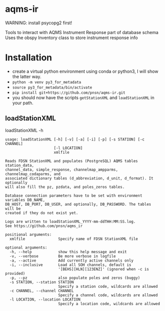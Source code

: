 # aqms-ir
WARNING: install psycopg2 first!

Tools to interact with AQMS Instrument Response part of database schema
Uses the obspy Inventory class to store instrument response info

# Installation
* create a virtual python environment using conda or python3, I will show the latter way.
* `python -m venv py3_for_metadata`
* `source py3_for_metadata/bin/activate`
* `pip install git+https://github.com/pnsn/aqms-ir.git`
* you should now have the scripts `getStationXML` and `loadStationXML` in your path.

## loadStationXML
loadStationXML -h

```
usage: loadStationXML [-h] [-v] [-a] [-i] [-p] [-s STATION] [-c CHANNEL]
                      [-l LOCATION]
                      xmlfile

Reads FDSN StationXML and populates (PostgreSQL) AQMS tables station_data,
channel_data, simple_response, channelmap_ampparms, channelmap_codaparms, and
associated dictionary tables (d_abbreviation, d_unit, d_format). It optionally 
will also fill the pz, pzdata, and poles_zeros tables.

Database connection parameters have to be set with environment variables DB_NAME,
DB_HOST, DB_PORT, DB_USER, and optionally, DB_PASSWORD. The tables will be
created if they do not exist yet.  

Logs are written to loadStationXML_YYYY-mm-ddTHH:MM:SS.log. 
See https://github.com/pnsn/aqms_ir

positional arguments:
  xmlfile               Specify name of FDSN StationXML file

optional arguments:
  -h, --help            show this help message and exit
  -v, --verbose         Be more verbose in logfile
  -a, --active          Add currently active channels only
  -i, --inclusive       Load all SOH channels, default is
                        '[BEHS][HLN][123ENZ]' (ignored when -c is provided)
  -p, --pz              also populate poles and zeros (buggy)
  -s STATION, --station STATION
                        Specify a station code, wildcards are allowed
  -c CHANNEL, --channel CHANNEL
                        Specify a channel code, wildcards are allowed
  -l LOCATION, --location LOCATION
                        Specify a location code, wildcards are allowed
```

